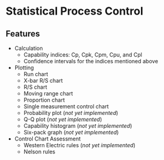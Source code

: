 # Statistical Process Control

## Features
* Calculation
  * Capability indices: Cp, Cpk, Cpm, Cpu, and Cpl
  * Confidence intervals for the indices mentioned above
* Plotting
  * Run chart
  * X-bar R/S chart
  * R/S chart
  * Moving range chart
  * Proportion chart
  * Single measurement control chart
  * Probability plot (*not yet implemented*)
  * Q-Q plot (*not yet implemented*)
  * Capability histogram (*not yet implemented*)
  * Six-pack graph (*not yet implemented*)
* Control Chart Assessment
  * Western Electric rules (*not yet implemented*)
  * Nelson rules
